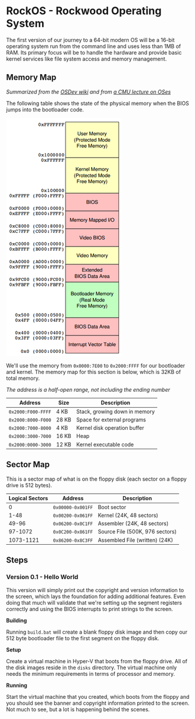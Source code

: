 RockOS - Rockwood Operating System
================================================================================

The first version of our journey to a 64-bit modern OS will be a 16-bit
operating system run from the command line and uses less than 1MB of RAM. Its
primary focus will be to handle the hardware and provide basic kernel services
like file system access and memory management.

Memory Map
--------------------------------------------------------------------------------

*Summarized from the [OSDev wiki](http://wiki.osdev.org/Memory_Map_%28x86%29)
and from [a CMU lecture on OSes](http://www.cs.cmu.edu/~410-s07/p4/p4-boot.pdf)*

The following table shows the state of the physical memory when the BIOS jumps
into the bootloader code.

![Memory map](rockos-memory-map.png "Memory map")

We'll use the memory from `0x0000:7E00` to `0x2000:FFFF` for our bootloader and
kernel. The memory map for this section is below, which is 32KB of total memory.

_The address is a half-open range, not including the ending number_

| Address            | Size  | Description                    |
|--------------------|-------|--------------------------------|
| `0x2000:F000-FFFF` | 4 KB  | Stack, growing down in memory  |
| `0x2000:8000-F000` | 28 KB | Space for external programs    |
| `0x2000:7000-8000` | 4 KB  | Kernel disk operation buffer   |
| `0x2000:3000-7000` | 16 KB | Heap                           |
| `0x2000:0000-3000` | 12 KB | Kernel executable code         |

Sector Map
--------------------------------------------------------------------------------

This is a sector map of what is on the floppy disk (each sector on a floppy
drive is 512 bytes).

| Logical Sectors | Address           | Description                     |
|-----------------|-------------------|---------------------------------|
| 0               | `0x00000-0x001FF` | Boot sector                     |
| 1-48            | `0x00200-0x061FF` | Kernel (24K, 48 sectors)        |
| 49-96           | `0x06200-0x0C1FF` | Assembler (24K, 48 sectors)     |
| 97-1072         | `0x0C200-0x861FF` | Source File (500K, 976 sectors) |
| 1073-1121       | `0x86200-0x8C3FF` | Assembled File (written) (24K)  |

Steps
--------------------------------------------------------------------------------

### Version 0.1 - Hello World

This version will simply print out the copyright and version information to the
screen, which lays the foundation for adding additional features. Even doing
that much will validate that we're setting up the segment registers correctly
and using the BIOS interrupts to print strings to the screen.

**Building**

Running `build.bat` will create a blank floppy disk image and then copy our 512
byte bootloader file to the first segment on the floppy disk.

**Setup**

Create a virtual machine in Hyper-V that boots from the floppy drive. All of the
disk images reside in the `disks` directory. The virtual machine only needs the
minimum requirements in terms of processor and memory.

**Running**

Start the virtual machine that you created, which boots from the floppy and you
should see the banner and copyright information printed to the screen. Not much
to see, but a lot is happening behind the scenes.
